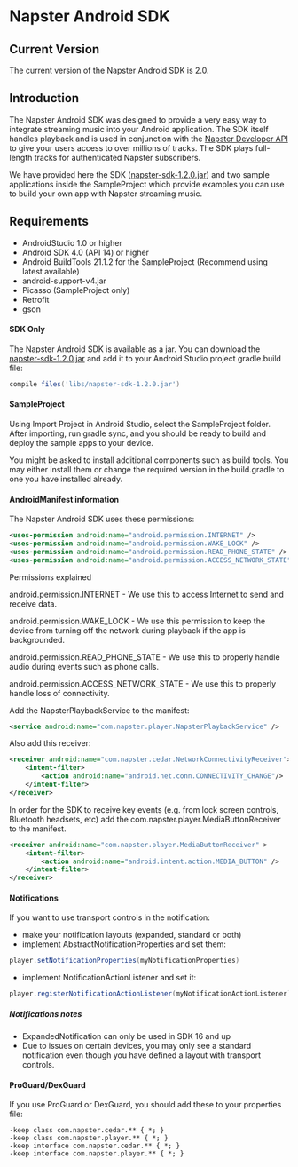 # Napster Android SDK

## Current Version
The current version of the Napster Android SDK is 2.0.

## Introduction
The Napster Android SDK was designed to provide a very easy way to integrate streaming music into your Android application. The SDK itself handles playback and is used in conjunction with the [Napster Developer API](http://developer.napster.com) to give your users access to over millions of tracks. The SDK plays full-length tracks for authenticated Napster subscribers.

We have provided here the SDK ([napster-sdk-1.2.0.jar](https://github.com/Napster/napster-android-sdk/blob/napster-sdk-1.2.0/napster-sdk-1.2.0.jar)) and two sample applications inside the SampleProject which provide examples you can use to build your own app with Napster streaming music.

## Requirements
- AndroidStudio 1.0 or higher
- Android SDK 4.0 (API 14) or higher
- Android BuildTools 21.1.2 for the SampleProject (Recommend using latest available)
- android-support-v4.jar
- Picasso (SampleProject only)
- Retrofit
- gson

#### SDK Only
The Napster Android SDK is available as a jar. You can download the [napster-sdk-1.2.0.jar](https://github.com/Napster/napster-android-sdk/blob/napster-sdk-1.2.0/napster-sdk-1.2.0.jar) and add it to your Android Studio project gradle.build file:

```groovy
compile files('libs/napster-sdk-1.2.0.jar')
```

#### SampleProject

Using Import Project in Android Studio, select the SampleProject folder. After importing, run gradle sync, and you should be ready to build and deploy the sample apps to your device. 

You might be asked to install additional components such as build tools. You may either install them or change the required version in the build.gradle to one you have installed already.


#### AndroidManifest information
The Napster Android SDK uses these permissions:
```xml
<uses-permission android:name="android.permission.INTERNET" />
<uses-permission android:name="android.permission.WAKE_LOCK" />
<uses-permission android:name="android.permission.READ_PHONE_STATE" />
<uses-permission android:name="android.permission.ACCESS_NETWORK_STATE"/>
```

Permissions explained

android.permission.INTERNET - We use this to access Internet to send and receive data.

android.permission.WAKE_LOCK - We use this permission to keep the device from turning off the network during playback if the app is backgrounded.

android.permission.READ_PHONE_STATE - We use this to properly handle audio during events such as phone calls.

android.permission.ACCESS_NETWORK_STATE - We use this to properly handle loss of connectivity.

Add the NapsterPlaybackService to the manifest:
```xml
<service android:name="com.napster.player.NapsterPlaybackService" />
```
Also add this receiver:
```xml
<receiver android:name="com.napster.cedar.NetworkConnectivityReceiver">
	<intent-filter>
		<action android:name="android.net.conn.CONNECTIVITY_CHANGE"/>
	</intent-filter>
</receiver>
```
In order for the SDK to receive key events (e.g. from lock screen controls, Bluetooth headsets, etc) add the com.napster.player.MediaButtonReceiver to the manifest.
```xml
<receiver android:name="com.napster.player.MediaButtonReceiver" >
	<intent-filter>
		<action android:name="android.intent.action.MEDIA_BUTTON" />
	</intent-filter>
</receiver>
```

#### Notifications
If you want to use transport controls in the notification:
- make your notification layouts (expanded, standard or both)
- implement AbstractNotificationProperties and set them:
```java
player.setNotificationProperties(myNotificationProperties)
```
- implement NotificationActionListener and set it:
```java
player.registerNotificationActionListener(myNotificationActionListener)
```

##### Notifications notes
- ExpandedNotification can only be used in SDK 16 and up
- Due to issues on certain devices, you may only see a standard notification even though you have defined a layout with transport controls.


#### ProGuard/DexGuard
If you use ProGuard or DexGuard, you should add these to your properties file:
```code
-keep class com.napster.cedar.** { *; }
-keep class com.napster.player.** { *; }
-keep interface com.napster.cedar.** { *; }
-keep interface com.napster.player.** { *; }
```


